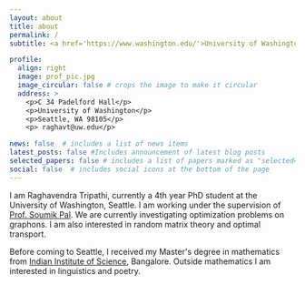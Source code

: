 ```yaml
---
layout: about
title: about
permalink: /
subtitle: <a href='https://www.washington.edu/'>University of Washington</a>.<a href="https://math.washington.edu"> Department of Mathematics</a>. 

profile:
  align: right
  image: prof_pic.jpg
  image_circular: false # crops the image to make it circular
  address: >
    <p>C 34 Padelford Hall</p>
    <p>University of Washington</p>
    <p>Seattle, WA 98105</p>
    <p> raghavt@uw.edu</p>

news: false  # includes a list of news items
latest_posts: false #Includes announcement of latest blog posts
selected_papers: false # includes a list of papers marked as "selected={true}"
social: false  # includes social icons at the bottom of the page
---
```


I am Raghavendra Tripathi, currently a 4th year PhD student at the University of Washington, Seattle. I am working under the supervision of [Prof. Soumik Pal](https://sites.math.washington.edu/~soumik/). We are currently investigating optimization problems on graphons. I am also interested in random matrix theory and optimal transport.

Before coming to Seattle, I received my Master's degree in mathematics from [Indian Institute of Science](http://www.math.iisc.ac.in), Bangalore. Outside mathematics I am interested in linguistics and poetry.  